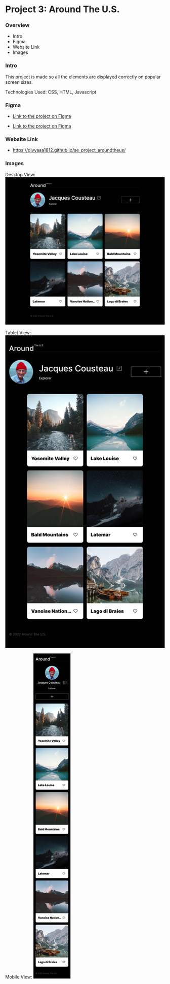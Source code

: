 # Project 3: Around The U.S.

### Overview

- Intro
- Figma
- Website Link
- Images

### Intro

This project is made so all the elements are displayed correctly on popular screen sizes.

Technologies Used: CSS, HTML, Javascript

### Figma

- [Link to the project on Figma](https://www.figma.com/file/ii4xxsJ0ghevUOcssTlHZv/Sprint-3%3A-Around-the-US?node-id=0%3A1)

- [Link to the project on Figma](https://www.figma.com/file/E5x6ib3osaUUNwLRRAsTDX/Sprint-9-%E2%80%94-Applied-JavaScript?type=design&node-id=1-177&mode=design&t=mvUTFtHgS9An60eD-0)

### Website Link

- https://divyaaa1812.github.io/se_project_aroundtheus/

### Images

Desktop View:
![Desktop View](<./images/desktop%20(2).png>)

Tablet View:
![Tablet View](./images/Tablet.png)

Mobile View:
![Mobile View](./images/mobile.png)
